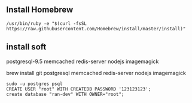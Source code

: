 ## Install Homebrew

```
/usr/bin/ruby -e "$(curl -fsSL https://raw.githubusercontent.com/Homebrew/install/master/install)"
```

## install soft
postgresql-9.5
memcached
redis-server
nodejs
imagemagick


brew install git postgresql memcached redis-server nodejs imagemagick



```
sudo -u postgres psql
CREATE USER "root" WITH CREATEDB PASSWORD '123123123';
create database "ran-dev" WITH OWNER="root";
```
